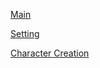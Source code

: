 [Main](https://github.com/Travis101/WestDunes/blob/main/README.md)

[Setting](https://github.com/Travis101/WestDunes/blob/main/setting.md)

[Character Creation](https://github.com/Travis101/WestDunes/blob/main/CharacterCreation.md)
